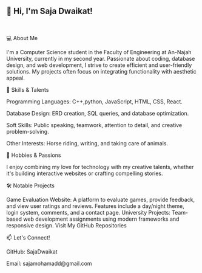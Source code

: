 <h2>👋 Hi, I'm Saja Dwaikat!</h2><br>
<p>💻 About Me</p>
<p>I'm a Computer Science student in the Faculty of Engineering at An-Najah University, currently in my second year. Passionate about coding, database design, and web development, I strive to create efficient and user-friendly solutions. My projects often focus on integrating functionality with aesthetic appeal.</p>

<p>🚀 Skills & Talents</p>
<p>Programming Languages: C++,python, JavaScript, HTML, CSS, React.</p>
<p>Database Design: ERD creation, SQL queries, and database optimization.</p>
<p>Soft Skills: Public speaking, teamwork, attention to detail, and creative problem-solving.</p>
<p>Other Interests: Horse riding, writing, and taking care of animals.</p>

<p>🌟 Hobbies & Passions<p>
<p>I enjoy combining my love for technology with my creative talents, whether it's building interactive websites or crafting compelling stories.</p>

<p>🛠️ Notable Projects</p>
<p>Game Evaluation Website: A platform to evaluate games, provide feedback, and view user ratings and reviews. Features include a day/night theme, login system, comments, and a contact page.
University Projects: Team-based web development assignments using modern frameworks and responsive design.
Visit My GitHub Repositories</p>

<p>📫 Let's Connect!</p>
<p>GitHub: SajaDwaikat </p>
<p>Email: sajamohamadd@gmail.com </p>

